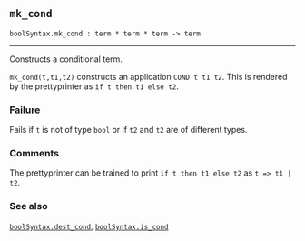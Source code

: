 ## `mk_cond`

``` hol4
boolSyntax.mk_cond : term * term * term -> term
```

------------------------------------------------------------------------

Constructs a conditional term.

`mk_cond(t,t1,t2)` constructs an application `COND t t1 t2`. This is
rendered by the prettyprinter as `if t then t1 else t2`.

### Failure

Fails if `t` is not of type `bool` or if `t2` and `t2` are of different
types.

### Comments

The prettyprinter can be trained to print `if t then t1 else t2` as
`t => t1 | t2`.

### See also

[`boolSyntax.dest_cond`](#boolSyntax.dest_cond),
[`boolSyntax.is_cond`](#boolSyntax.is_cond)
